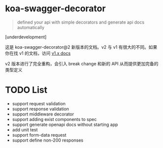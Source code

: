 # koa-swagger-decorator

> defined your api with simple decorators and generate api docs automatically

[underdevelopment]

这是 koa-swagger-decorator@2 新版本的文档。v2 与 v1 有很大的不同。如果你在找 v1 的文档，访问 [v1.x docs](www.baidu.com)

v2 版本进行了完全重构，会引入 break change 和新的 API 从而提供更加完备的类型定义


# TODO List

- support request validation
- support response validation
- support middleware decorator
- support adding exist components to spec
- support generate openapi docs without starting app
- add unit test
- support form-data request
- support define non-200 responses

